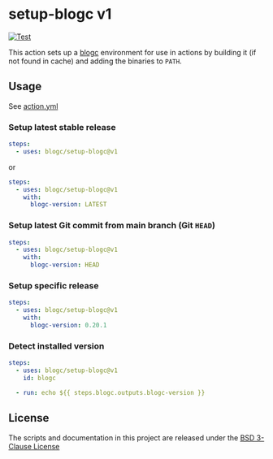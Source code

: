 # setup-blogc v1

[![Test](https://github.com/blogc/setup-blogc/actions/workflows/test.yml/badge.svg)](https://github.com/blogc/setup-blogc/actions/workflows/test.yml)

This action sets up a [blogc](https://github.com/blogc/blogc) environment for use in actions by building it (if not found in cache) and adding the binaries to `PATH`.


## Usage

See [action.yml](action.yml)

### Setup latest stable release

```yaml
steps:
  - uses: blogc/setup-blogc@v1
```

or

```yaml
steps:
  - uses: blogc/setup-blogc@v1
    with:
      blogc-version: LATEST
```


### Setup latest Git commit from main branch (Git `HEAD`)

```yaml
steps:
  - uses: blogc/setup-blogc@v1
    with:
      blogc-version: HEAD
```


### Setup specific release

```yaml
steps:
  - uses: blogc/setup-blogc@v1
    with:
      blogc-version: 0.20.1
```


### Detect installed version

```yaml
steps:
  - uses: blogc/setup-blogc@v1
    id: blogc

  - run: echo ${{ steps.blogc.outputs.blogc-version }}
```


## License

The scripts and documentation in this project are released under the [BSD 3-Clause License](LICENSE)

